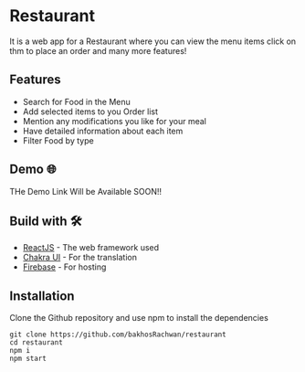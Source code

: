 # Restaurant

It is a web app for a Restaurant where you can view the menu items click on thm to place an order and many more features!

## Features 
- Search for Food in the Menu
- Add selected items to you Order list
- Mention any modifications you like for your meal
- Have detailed information about each item
- Filter Food by type

## Demo :globe_with_meridians:

THe Demo Link Will be Available SOON!!

## Build with :hammer_and_wrench:

- [ReactJS](https://reactjs.org/) - The web framework used
- [Chakra UI](https://chakra-ui.com/) - For the translation
- [Firebase](https://firebase.google.com/) - For hosting

## Installation

Clone the Github repository and use npm to install the dependencies

```
git clone https://github.com/bakhosRachwan/restaurant
cd restaurant
npm i
npm start
```

